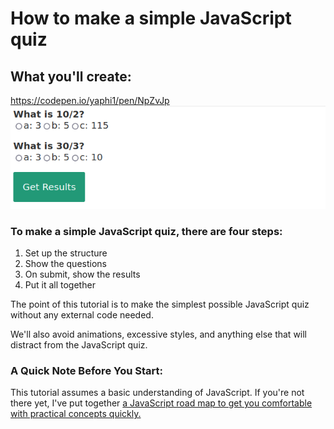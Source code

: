 # How to make a simple JavaScript quiz
## What you'll create: 

https://codepen.io/yaphi1/pen/NpZvJp
![finished result quiz](https://github.com/tannerbyers/example-tutorial/blob/master/finished_result_quiz.png?raw=true)
### To make a simple JavaScript quiz, there are four steps:

1. Set up the structure
2. Show the questions
3. On submit, show the results
4. Put it all together

The point of this tutorial is to make the simplest possible JavaScript quiz without any external code needed.

We'll also avoid animations, excessive styles, and anything else that will distract from the JavaScript quiz.

### A Quick Note Before You Start:

This tutorial assumes a basic understanding of JavaScript. If you're not there yet, I've put together [a JavaScript road map to get you comfortable with practical concepts quickly.](https://simplestepscode.com/learn-javascript/)

